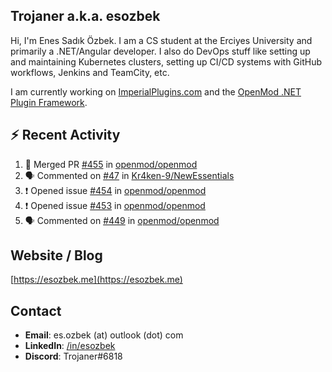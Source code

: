 ##  Trojaner a.k.a. esozbek
Hi, I'm Enes Sadık Özbek. I am a CS student at the Erciyes University and primarily a .NET/Angular developer. I also do DevOps stuff like setting up and maintaining Kubernetes clusters, setting up CI/CD systems with GitHub workflows, Jenkins and TeamCity, etc.

I am currently working on [ImperialPlugins.com](https://imperialplugins.com) and the [OpenMod .NET Plugin Framework](https://github.com/openmod/openmod). 

## :zap: Recent Activity

<!--START_SECTION:activity-->
1. 🎉 Merged PR [#455](https://github.com/openmod/openmod/pull/455) in [openmod/openmod](https://github.com/openmod/openmod)
2. 🗣 Commented on [#47](https://github.com/Kr4ken-9/NewEssentials/issues/47) in [Kr4ken-9/NewEssentials](https://github.com/Kr4ken-9/NewEssentials)
3. ❗️ Opened issue [#454](https://github.com/openmod/openmod/issues/454) in [openmod/openmod](https://github.com/openmod/openmod)
4. ❗️ Opened issue [#453](https://github.com/openmod/openmod/issues/453) in [openmod/openmod](https://github.com/openmod/openmod)
5. 🗣 Commented on [#449](https://github.com/openmod/openmod/issues/449) in [openmod/openmod](https://github.com/openmod/openmod)
<!--END_SECTION:activity-->

## Website / Blog
[https://esozbek.me](https://esozbek.me)

## Contact
- **Email**: es.ozbek (at) outlook (dot) com
- **LinkedIn**: [/in/esozbek](https://linkedin.com/in/esozbek)
- **Discord**: Trojaner#6818
